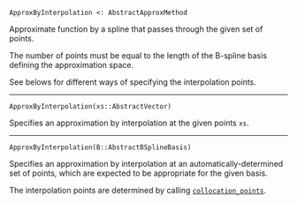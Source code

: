 ```
ApproxByInterpolation <: AbstractApproxMethod
```

Approximate function by a spline that passes through the given set of points.

The number of points must be equal to the length of the B-spline basis defining the approximation space.

See belows for different ways of specifying the interpolation points.

---

```
ApproxByInterpolation(xs::AbstractVector)
```

Specifies an approximation by interpolation at the given points `xs`.

---

```
ApproxByInterpolation(B::AbstractBSplineBasis)
```

Specifies an approximation by interpolation at an automatically-determined set of points, which are expected to be appropriate for the given basis.

The interpolation points are determined by calling [`collocation_points`](@ref).

